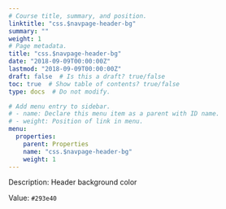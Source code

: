 ```yaml
---
# Course title, summary, and position.
linktitle: "css.$navpage-header-bg"
summary: ""
weight: 1
# Page metadata.
title: "css.$navpage-header-bg"
date: "2018-09-09T00:00:00Z"
lastmod: "2018-09-09T00:00:00Z"
draft: false  # Is this a draft? true/false
toc: true  # Show table of contents? true/false
type: docs  # Do not modify.

# Add menu entry to sidebar.
# - name: Declare this menu item as a parent with ID name.
# - weight: Position of link in menu.
menu:
  properties:
    parent: Properties
    name: "css.$navpage-header-bg"
    weight: 1
---
```


Description: Header background color


Value: `#293e40`